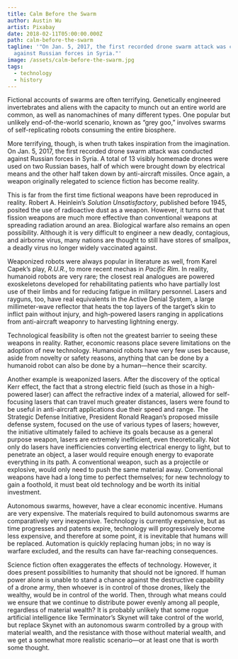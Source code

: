 ```yaml
---
title: Calm Before the Swarm
author: Austin Wu
artist: Pixabay
date: 2018-02-11T05:00:00.000Z
path: calm-before-the-swarm
tagline: '"On Jan. 5, 2017, the first recorded drone swarm attack was conducted
  against Russian forces in Syria."'
image: /assets/calm-before-the-swarm.jpg
tags:
  - technology
  - history
---
```

Fictional accounts of swarms are often terrifying. Genetically engineered invertebrates and aliens with the capacity to munch out an entire world are common, as well as nanomachines of many different types. One popular but unlikely end-of-the-world scenario, known as “grey goo,” involves swarms of self-replicating robots consuming the entire biosphere.

More terrifying, though, is when truth takes inspiration from the imagination. On Jan. 5, 2017, the first recorded drone swarm attack was conducted against Russian forces in Syria. A total of 13 visibly homemade drones were used on two Russian bases, half of which were brought down by electrical means and the other half taken down by anti-aircraft missiles. Once again, a weapon originally relegated to science fiction has become reality.

This is far from the first time fictional weapons have been reproduced in reality. Robert A. Heinlein’s *Solution Unsatisfactory*, published before 1945, posited the use of radioactive dust as a weapon. However, it turns out that fission weapons are much more effective than conventional weapons at spreading radiation around an area. Biological warfare also remains an open possibility. Although it is very difficult to engineer a new deadly, contagious, and airborne virus, many nations are thought to still have stores of smallpox, a deadly virus no longer widely vaccinated against.

Weaponized robots were always popular in literature as well, from Karel Capek’s play, *R.U.R.*, to more recent mechas in *Pacific Rim*. In reality, humanoid robots are very rare; the closest real analogues are powered exoskeletons developed for rehabilitating patients who have partially lost use of their limbs and for reducing fatigue in military personnel. Lasers and rayguns, too, have real equivalents in the Active Denial System, a large millimeter-wave reflector that heats the top layers of the target’s skin to inflict pain without injury, and high-powered lasers ranging in applications from anti-aircraft weaponry to harvesting lightning energy.

Technological feasibility is often not the greatest barrier to seeing these weapons in reality. Rather, economic reasons place severe limitations on the adoption of new technology. Humanoid robots have very few uses because, aside from novelty or safety reasons, anything that can be done by a humanoid robot can also be done by a human—hence their scarcity.

Another example is weaponized lasers. After the discovery of the optical Kerr effect, the fact that a strong electric field (such as those in a high-powered laser) can affect the refractive index of a material, allowed for self-focusing lasers that can travel much greater distances, lasers were found to be useful in anti-aircraft applications due their speed and range. The Strategic Defense Initiative, President Ronald Reagan’s proposed missile defense system, focused on the use of various types of lasers; however, the initiative ultimately failed to achieve its goals because as a general purpose weapon, lasers are extremely inefficient, even theoretically. Not only do lasers have inefficiencies converting electrical energy to light, but to penetrate an object, a laser would require enough energy to evaporate everything in its path. A conventional weapon, such as a projectile or explosive, would only need to push the same material away. Conventional weapons have had a long time to perfect themselves; for new technology to gain a foothold, it must beat old technology and be worth its initial investment.

Autonomous swarms, however, have a clear economic incentive. Humans are very expensive. The materials required to build autonomous swarms are comparatively very inexpensive. Technology is currently expensive, but as time progresses and patents expire, technology will progressively become less expensive, and therefore at some point, it is inevitable that humans will be replaced. Automation is quickly replacing human jobs; in no way is warfare excluded, and the results can have far-reaching consequences.

Science fiction often exaggerates the effects of technology. However, it does present possibilities to humanity that should not be ignored. If human power alone is unable to stand a chance against the destructive capability of a drone army, then whoever is in control of those drones, likely the wealthy, would be in control of the world. Then, through what means could we ensure that we continue to distribute power evenly among all people, regardless of material wealth? It is probably unlikely that some rogue artificial intelligence like Terminator’s Skynet will take control of the world, but replace Skynet with an autonomous swarm controlled by a group with material wealth, and the resistance with those without material wealth, and we get a somewhat more realistic scenario—or at least one that is worth some thought.